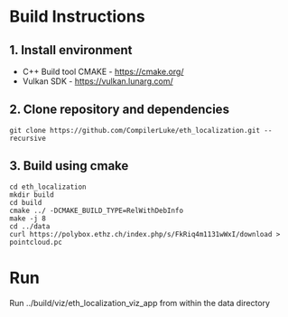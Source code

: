 # Build Instructions

## 1. Install environment
- C++ Build tool CMAKE - https://cmake.org/
- Vulkan SDK - https://vulkan.lunarg.com/

## 2. Clone repository and dependencies
```
git clone https://github.com/CompilerLuke/eth_localization.git --recursive
```

## 3. Build using cmake
```
cd eth_localization
mkdir build
cd build
cmake ../ -DCMAKE_BUILD_TYPE=RelWithDebInfo
make -j 8
cd ../data
curl https://polybox.ethz.ch/index.php/s/FkRiq4m1131wWxI/download > pointcloud.pc 
```

# Run 
Run ../build/viz/eth_localization_viz_app from within the data directory


